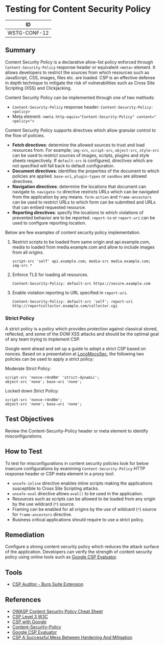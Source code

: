 # Testing for Content Security Policy

|ID          |
|------------|
|WSTG-CONF-12|

## Summary

Content Security Policy is a declarative allow-list policy enforced through `Content-Security-Policy` response header or equivalent `<meta>` element. It allows developers to restrict the sources from which resources such as JavaScript, CSS, images, files etc. are loaded. CSP is an effective defense in depth technique to mitigate the risk of vulnerabilities such as Cross Site Scripting (XSS) and Clickjacking.

Content Security Policy can be implemented through one of two methods:

- `Content-Security-Policy` response header: `Content-Security-Policy: <policy>`
- Meta element: `<meta http-equiv="Content-Security-Policy" content="<policy>">`

Content Security Policy supports directives which allow granular control to the flow of policies.

- **Fetch directives**: determine the allowed sources to trust and load resources from. For example; `img-src`, `script-src`, `object-src`, `style-src` can be used to restrict sources of images, scripts, plugins and style sheets respectively. If `default-src` is configured, directives which are not specified will fall back to default configuration.
- **Document directives**: identifies the properties of the document to which policies are applied. `base-uri`, `plugin-types` or `sandbox` are allowed directives.
- **Navigation directives**: determine the locations that document can navigate to. `navigate-to` directive restricts URLs which can be navigated from the application by any means. `form-action` and `frame-ancestors` can be used to restrict URLs to which form can be submitted and URLs that can embed requested resource.
- **Reporting directives**: specify the locations to which violations of prevented behavior are to be reported. `report-to` or `report-uri` can be used to configure reporting location.

Below are few examples of content security policy implementation.

1. Restrict scripts to be loaded from same origin and api.example.com, media to loaded from media.example.com and allow to include images from all origins.

   ```HTTP
   script-src 'self' api.example.com; media-src media.example.com; img-src *
   ```

2. Enforce TLS for loading all resources.

   ```HTTP
   Content-Security-Policy: default-src https://secure.example.com
   ```

3. Enable violation reporting to URL specified in `report-uri`.

   ```HTTP
   Content-Security-Policy: default-src 'self'; report-uri http://reportcollector.example.com/collector.cgi
   ```

### Strict Policy

A strict policy is a policy which provides protection against classical stored, reflected, and some of the DOM XSS attacks and should be the optimal goal of any team trying to implement CSP.

Google went ahead and set up a guide to adopt a strict CSP based on nonces. Based on a presentation at [LocoMocoSec](https://speakerdeck.com/lweichselbaum/csp-a-successful-mess-between-hardening-and-mitigation?slide=55), the following two policies can be used to apply a strict policy:

Moderate Strict Policy:

```HTTP
script-src 'nonce-r4nd0m' 'strict-dynamic';
object-src 'none'; base-uri 'none';
```

Locked down Strict Policy:

```HTTP
script-src 'nonce-r4nd0m';
object-src 'none'; base-uri 'none';
```

## Test Objectives

Review the Content-Security-Policy header or meta element to identify misconfigurations.

## How to Test

To test for misconfigurations in content security policies look for below insecure configurations by examining `Content-Security-Policy` HTTP response header or CSP meta element in a proxy tool:

- `unsafe-inline` directive enables inline scripts making the applications susceptible to Cross Site Scripting attacks.
- `unsafe-eval` directive allows `eval()` to be used in the application.
- Resources such as scripts can be allowed to be loaded from any origin by the use wildcard (`*`) source.
- Framing can be enabled for all origins by the use of wildcard (`*`) source for `frame-ancestors` directive.
- Business critical applications should require to use a strict policy.

## Remediation

Configure a strong content security policy which reduces the attack surface of the application. Developers can verify the strength of content security policy using online tools such as [Google CSP Evaluator](https://csp-evaluator.withgoogle.com/).

## Tools

- [CSP Auditor - Burp Suite Extension](https://portswigger.net/bappstore/35237408a06043e9945a11016fcbac18)

## References

- [OWASP Content Security Policy Cheat Sheet](https://cheatsheetseries.owasp.org/cheatsheets/Content_Security_Policy_Cheat_Sheet.html)
- [CSP Level 3 W3C](https://www.w3.org/TR/CSP3/)
- [CSP with Google](https://csp.withgoogle.com/docs/index.html)
- [Content-Security-Policy](https://content-security-policy.com/)
- [Google CSP Evaluator](https://csp-evaluator.withgoogle.com/)
- [CSP A Successful Mess Between Hardening And Mitigation](https://speakerdeck.com/lweichselbaum/csp-a-successful-mess-between-hardening-and-mitigation)
